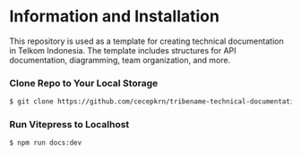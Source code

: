 # Information and Installation
This repository is used as a template for creating technical documentation in Telkom Indonesia. The template includes structures for API documentation, diagramming, team organization, and more.

### Clone Repo to Your Local Storage

```bash
$ git clone https://github.com/cecepkrn/tribename-technical-documentation

```
### Run Vitepress to Localhost

```bash
$ npm run docs:dev
```